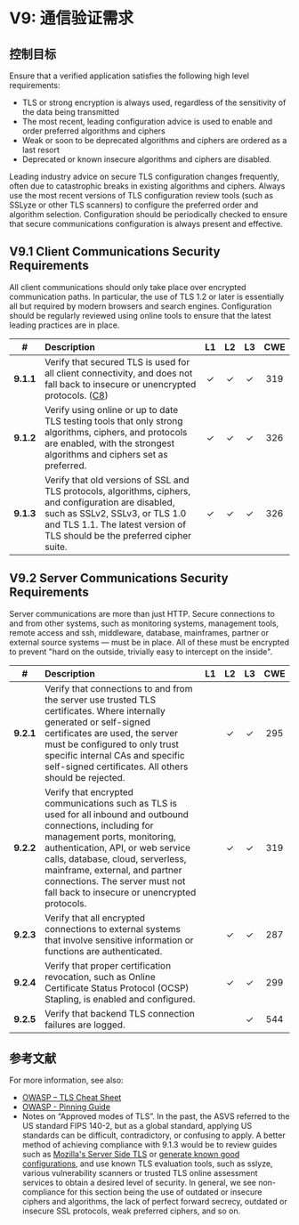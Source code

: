 # V9: 通信验证需求

## 控制目标

Ensure that a verified application satisfies the following high level requirements:

* TLS or strong encryption is always used, regardless of the sensitivity of the data being transmitted
* The most recent, leading configuration advice is used to enable and order preferred algorithms and ciphers
* Weak or soon to be deprecated algorithms and ciphers are ordered as a last resort
* Deprecated or known insecure algorithms and ciphers are disabled.

Leading industry advice on secure TLS configuration changes frequently, often due to catastrophic breaks in existing algorithms and ciphers. Always use the most recent versions of TLS configuration review tools (such as SSLyze or other TLS scanners) to configure the preferred order and algorithm selection. Configuration should be periodically checked to ensure that secure communications configuration is always present and effective.

## V9.1 Client Communications Security Requirements

All client communications should only take place over encrypted communication paths. In particular, the use of TLS 1.2 or later is essentially all but required by modern browsers and search engines. Configuration should be regularly reviewed using online tools to ensure that the latest leading practices are in place.

| # | Description | L1 | L2 | L3 | CWE |
| :---: | :--- | :---: | :---:| :---: | :---: |
| **9.1.1** | Verify that secured TLS is used for all client connectivity, and does not fall back to insecure or unencrypted protocols. ([C8](https://owasp.org/www-project-proactive-controls/#div-numbering)) | ✓ | ✓ | ✓ | 319 |
| **9.1.2** | Verify using online or up to date TLS testing tools that only strong algorithms, ciphers, and protocols are enabled, with the strongest algorithms and ciphers set as preferred. | ✓ | ✓ | ✓ | 326 |
| **9.1.3** | Verify that old versions of SSL and TLS protocols, algorithms, ciphers, and configuration are disabled, such as SSLv2, SSLv3, or TLS 1.0 and TLS 1.1. The latest version of TLS should be the preferred cipher suite. | ✓ | ✓ | ✓ | 326 |

## V9.2 Server Communications Security Requirements

Server communications are more than just HTTP. Secure connections to and from other systems, such as monitoring systems, management tools, remote access and ssh, middleware, database, mainframes, partner or external source systems &mdash; must be in place. All of these must be encrypted to prevent "hard on the outside, trivially easy to intercept on the inside".

| # | Description | L1 | L2 | L3 | CWE |
| :---: | :--- | :---: | :---:| :---: | :---: |
| **9.2.1** | Verify that connections to and from the server use trusted TLS certificates. Where internally generated or self-signed certificates are used, the server must be configured to only trust specific internal CAs and specific self-signed certificates. All others should be rejected. | | ✓ | ✓ | 295 |
| **9.2.2** | Verify that encrypted communications such as TLS is used for all inbound and outbound connections, including for management ports, monitoring, authentication, API, or web service calls, database, cloud, serverless, mainframe, external, and partner connections. The server must not fall back to insecure or unencrypted protocols. |  | ✓ | ✓ | 319 |
| **9.2.3** | Verify that all encrypted connections to external systems that involve sensitive information or functions are authenticated. |  | ✓ | ✓ | 287 |
| **9.2.4** | Verify that proper certification revocation, such as Online Certificate Status Protocol (OCSP) Stapling, is enabled and configured. |  | ✓ | ✓ | 299 |
| **9.2.5** | Verify that backend TLS connection failures are logged. |  |  | ✓ | 544 |

## 参考文献

For more information, see also:

*  [OWASP – TLS Cheat Sheet](https://cheatsheetseries.owasp.org/cheatsheets/Transport_Layer_Protection_Cheat_Sheet.html)
*  [OWASP - Pinning Guide](https://owasp.org/www-community/controls/Certificate_and_Public_Key_Pinning)
*  Notes on “Approved modes of TLS”. In the past, the ASVS referred to the US standard FIPS 140-2, but as a global standard, applying US standards can be difficult, contradictory, or confusing to apply. A better method of achieving compliance with 9.1.3 would be to review guides such as [Mozilla's Server Side TLS](https://wiki.mozilla.org/Security/Server_Side_TLS) or  [generate known good configurations](https://mozilla.github.io/server-side-tls/ssl-config-generator/), and use known TLS evaluation tools, such as sslyze, various vulnerability scanners or trusted TLS online assessment services to obtain a desired level of security. In general, we see non-compliance for this section being the use of outdated or insecure ciphers and algorithms, the lack of perfect forward secrecy, outdated or insecure SSL protocols, weak preferred ciphers, and so on.
